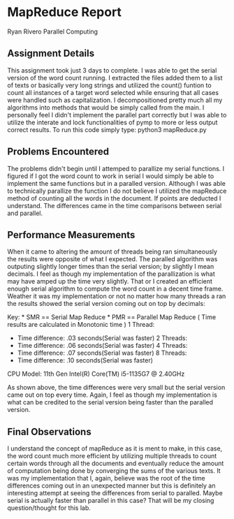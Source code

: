 # MapReduce Report
Ryan Rivero
Parallel Computing

## Assignment Details

This assignment took just 3 days to complete. I was able to get the serial
version of the word count running. I extracted the files added them to a list
of texts or basically very long strings and utilized the count() funtion to
count all instances of a target word selected while ensuring that all cases
were handled such as capitalization. I decompositioned pretty much all my
algorithms into methods that would be simply called from the main. I
personally feel I didn't implement the parallel part correctly but I was able
to utilize the interate and lock functionalities of pymp to more or less
output correct results. To run this code simply type: python3 mapReduce.py

## Problems Encountered

The problems didn't begin until I attemped to parallize my serial functions. I
figured if I got the word count to work in serial I would simply be able to
implement the same functions but in a paralled version. Although I was able to
technically parallize the function I do not believe I utilized the mapReduce
method of counting all the words in the document. If points are deducted I
understand. The differences came in the time comparisons between serial and parallel.

## Performance Measurements

When it came to altering the amount of threads being ran simultaneously the
results were opposite of what I expected. The paralled algorithm was outputing
slightly longer times than the serial version; by slightly I mean decimals. I
feel as though my implementation of the parallization is what may have amped
up the time very slightly. That or I created an efficient enough serial
algorithm to compute the word count in a decent time frame. Weather it was my
implementation or not no matter how many threads a ran the results showed the
serial version coming out on top by decimals:

Key: * SMR  == Serial Map Reduce
     * PMR == Parallel Map Reduce
( Time results are calculated in Monotonic time )
1 Thread:
  * Time difference: .03 seconds(Serial was faster)
2 Threads:
  * Time difference: .06 seconds(Serial was faster)
4 Threads:
  * Time difference: .07 seconds(Serial was faster)
8 Threads:
  * Time difference: .10 seconds(Serial was faster)

CPU Model: 11th Gen Intel(R) Core(TM) i5-1135G7 @ 2.40GHz

As shown above, the time differences were very small but the serial version
came out on top every time. Again, I feel as though my implementation is what
can be credited to the serial version being faster than the paralled version.

## Final Observations

I understand the concept of mapReduce as it is ment to make, in this case, the
word count much more efficient by utilizing multiple threads to count certain
words through all the documents and eventually reduce the amount of
computation being done by converging the sums of the various texts. It was my
implementation that I, again, believe was the root of the time differences
coming out in an unexpected manner but this is definitely an interesting
attempt at seeing the differences from serial to paralled. Maybe serial is
actually faster than parallel in this case? That will be my closing
question/thought for this lab.
